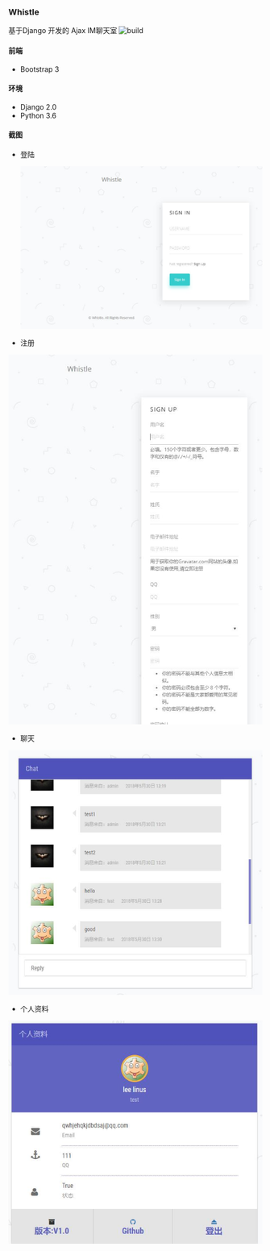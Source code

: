 ### Whistle

基于Django 开发的 Ajax IM聊天室
![build](https://www.travis-ci.org/Mr-Linus/whistle.svg?branch=master)

#### 前端

- Bootstrap 3

#### 环境

- Django 2.0
- Python 3.6

#### 截图

- 登陆

  ![login](./imgs/login.jpg)



- 注册

![sign-up](./imgs/sign-up.jpg)



- 聊天

![chat](./imgs/chat.jpg)



- 个人资料

![profile](./imgs/profile.jpg)



